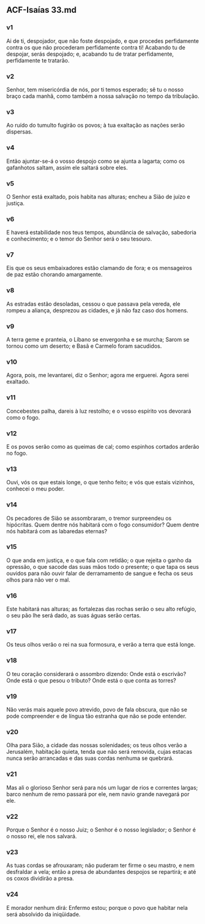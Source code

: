 ## ACF-Isaías 33.md
### v1
 Ai de ti, despojador, que não foste despojado, e que procedes perfidamente contra os que não procederam perfidamente contra ti! Acabando tu de despojar, serás despojado; e, acabando tu de tratar perfidamente, perfidamente te tratarão.
### v2
 Senhor, tem misericórdia de nós, por ti temos esperado; sê tu o nosso braço cada manhã, como também a nossa salvação no tempo da tribulação.
### v3
 Ao ruído do tumulto fugirão os povos; à tua exaltação as nações serão dispersas.
### v4
 Então ajuntar-se-á o vosso despojo como se ajunta a lagarta; como os gafanhotos saltam, assim ele saltará sobre eles.
### v5
 O Senhor está exaltado, pois habita nas alturas; encheu a Sião de juízo e justiça.
### v6
 E haverá estabilidade nos teus tempos, abundância de salvação, sabedoria e conhecimento; e o temor do Senhor será o seu tesouro.
### v7
 Eis que os seus embaixadores estão clamando de fora; e os mensageiros de paz estão chorando amargamente.
### v8
 As estradas estão desoladas, cessou o que passava pela vereda, ele rompeu a aliança, desprezou as cidades, e já não faz caso dos homens.
### v9
 A terra geme e pranteia, o Líbano se envergonha e se murcha; Sarom se tornou como um deserto; e Basã e Carmelo foram sacudidos.
### v10
 Agora, pois, me levantarei, diz o Senhor; agora me erguerei. Agora serei exaltado.
### v11
 Concebestes palha, dareis à luz restolho; e o vosso espírito vos devorará como o fogo.
### v12
 E os povos serão como as queimas de cal; como espinhos cortados arderão no fogo.
### v13
 Ouvi, vós os que estais longe, o que tenho feito; e vós que estais vizinhos, conhecei o meu poder.
### v14
 Os pecadores de Sião se assombraram, o tremor surpreendeu os hipócritas. Quem dentre nós habitará com o fogo consumidor? Quem dentre nós habitará com as labaredas eternas?
### v15
 O que anda em justiça, e o que fala com retidão; o que rejeita o ganho da opressão, o que sacode das suas mãos todo o presente; o que tapa os seus ouvidos para não ouvir falar de derramamento de sangue e fecha os seus olhos para não ver o mal.
### v16
 Este habitará nas alturas; as fortalezas das rochas serão o seu alto refúgio, o seu pão lhe será dado, as suas águas serão certas.
### v17
 Os teus olhos verão o rei na sua formosura, e verão a terra que está longe.
### v18
 O teu coração considerará o assombro dizendo: Onde está o escrivão? Onde está o que pesou o tributo? Onde está o que conta as torres?
### v19
 Não verás mais aquele povo atrevido, povo de fala obscura, que não se pode compreender e de língua tão estranha que não se pode entender.
### v20
 Olha para Sião, a cidade das nossas solenidades; os teus olhos verão a Jerusalém, habitação quieta, tenda que não será removida, cujas estacas nunca serão arrancadas e das suas cordas nenhuma se quebrará.
### v21
 Mas ali o glorioso Senhor será para nós um lugar de rios e correntes largas; barco nenhum de remo passará por ele, nem navio grande navegará por ele.
### v22
 Porque o Senhor é o nosso Juiz; o Senhor é o nosso legislador; o Senhor é o nosso rei, ele nos salvará.
### v23
 As tuas cordas se afrouxaram; não puderam ter firme o seu mastro, e nem desfraldar a vela; então a presa de abundantes despojos se repartirá; e até os coxos dividirão a presa.
### v24
 E morador nenhum dirá: Enfermo estou; porque o povo que habitar nela será absolvido da iniqüidade.
